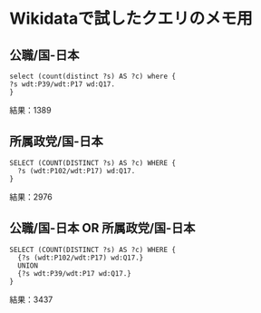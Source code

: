 # Wikidataで試したクエリのメモ用

## 公職/国-日本
```
select (count(distinct ?s) AS ?c) where {
?s wdt:P39/wdt:P17 wd:Q17.
}
```
結果：1389

## 所属政党/国-日本
```
SELECT (COUNT(DISTINCT ?s) AS ?c) WHERE { 
  ?s (wdt:P102/wdt:P17) wd:Q17. 
}
```
結果：2976

## 公職/国-日本 OR 所属政党/国-日本 
```
SELECT (COUNT(DISTINCT ?s) AS ?c) WHERE { 
  {?s (wdt:P102/wdt:P17) wd:Q17.}
  UNION
  {?s wdt:P39/wdt:P17 wd:Q17.}
}
```
結果：3437
